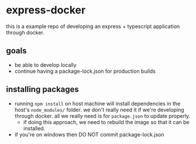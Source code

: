 # express-docker

this is a example repo of developing an express + typescript application
through docker.

## goals

- be able to develop locally
- continue having a package-lock.json for production builds

## installing packages

- running `npm install` on host machine will install dependencies in the host's
  `node_modules/` folder. we don't really need it if we're developing through
  docker. all we really need is for `package.json` to update properly.
  - if doing this approach, we need to rebuild the image so that it
    can be installed.
- if you're on windows then DO NOT commit package-lock.json
